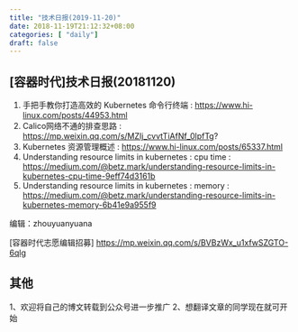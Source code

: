 ```yaml
--- 
title: "技术日报(2019-11-20)" 
date: 2018-11-19T21:12:32+08:00
categories: [ "daily"]
draft: false
---
```

## [容器时代]技术日报(20181120)

1. 手把手教你打造高效的 Kubernetes 命令行终端 : https://www.hi-linux.com/posts/44953.html
2. Calico网络不通的排查思路 : https://mp.weixin.qq.com/s/MZIj_cvvtTiAfNf_0lpfTg?
3. Kubernetes 资源管理概述 : https://www.hi-linux.com/posts/65337.html
4. Understanding resource limits in kubernetes : cpu time : https://medium.com/@betz.mark/understanding-resource-limits-in-kubernetes-cpu-time-9eff74d3161b
5. Understanding resource limits in kubernetes : memory : https://medium.com/@betz.mark/understanding-resource-limits-in-kubernetes-memory-6b41e9a955f9

编辑：zhouyuanyuana 

[容器时代志愿编辑招募] https://mp.weixin.qq.com/s/BVBzWx_u1xfwSZGTO-6qlg

## 其他
1、欢迎将自己的博文转载到公众号进一步推广
2、想翻译文章的同学现在就可开始
